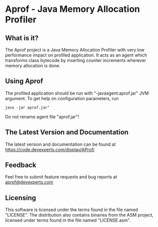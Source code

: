 Aprof - Java Memory Allocation Profiler
=======================================

What is it?
-----------

The Aprof project is a Java Memory Allocation Profiler with very
low performance impact on profiled application.
It acts as an agent which transforms class bytecode by inserting counter 
increments wherever memory allocation is done. 

Using Aprof
-----------

The profiled application should be run with "-javaagent:aprof.jar" JVM argument.
To get help on configuration parameters, run 

    java -jar aprof.jar"

Do not rename agent file "aprof.jar"!

The Latest Version and Documentation
------------------------------------

The latest version and documentation can be found at https://code.devexperts.com/display/AProf/

Feedback
--------

Feel free to submit feature requests and bug reports at aprof@devexperts.com

Licensing
---------

This software is licensed under the terms found in the file named "LICENSE". 
The distribution also contains binaries from the ASM project, 
licensed under terms found in the file named "LICENSE.asm".
